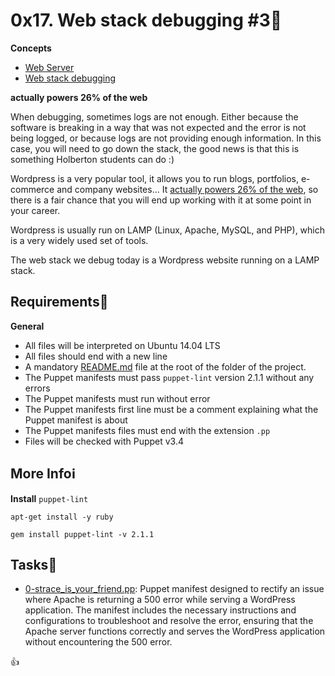 # 0x17. Web stack debugging #3:briefcase:
**Concepts**
- [Web Server](../0x09-web_infrastructure_design/concepts/web_server.md)
- [Web stack debugging](../0x0F-load_balancer/concepts/web_stack_debug.md)

**actually powers 26% of the web**

When debugging, sometimes logs are not enough. Either because the software is breaking in a way that was not expected and the error is not being logged, or because logs are not providing enough information. In this case, you will need to go down the stack, the good news is that this is something Holberton students can do :)

Wordpress is a very popular tool, it allows you to run blogs, portfolios, e-commerce and company websites… It [actually powers 26% of the web](https://managewp.com/blog/statistics-about-wordpress-usage), so there is a fair chance that you will end up working with it at some point in your career.

Wordpress is usually run on LAMP (Linux, Apache, MySQL, and PHP), which is a very widely used set of tools.

The web stack we debug today is a Wordpress website running on a LAMP stack.

## Requirements:round_pushpin:
**General**
- All files will be interpreted on Ubuntu 14.04 LTS
- All files should end with a new line
- A mandatory [README.md](./README.md) file at the root of the folder of the project.
- The Puppet manifests must pass `puppet-lint` version 2.1.1 without any errors
- The Puppet manifests must run without error
- The Puppet manifests first line must be a comment explaining what the Puppet manifest is about
- The Puppet manifests files must end with the extension `.pp`
- Files will be checked with Puppet v3.4

## More Info:information_source:
**Install** `puppet-lint`
```
apt-get install -y ruby
```
```
gem install puppet-lint -v 2.1.1
```
## Tasks:page_with_curl:
- [0-strace_is_your_friend.pp](./0-strace_is_your_friend.pp): Puppet manifest designed to rectify an issue where Apache is returning a 500 error while serving a WordPress application. The manifest includes the necessary instructions and configurations to troubleshoot and resolve the error, ensuring that the Apache server functions correctly and serves the WordPress application without encountering the 500 error.

:+1:
